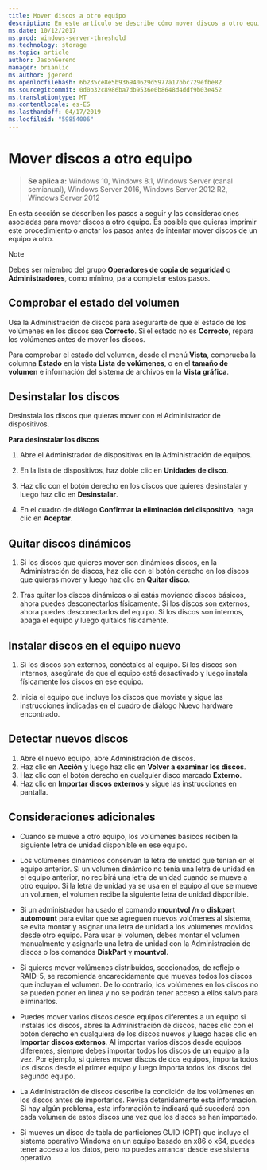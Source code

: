 ```yaml
---
title: Mover discos a otro equipo
description: En este artículo se describe cómo mover discos a otro equipo
ms.date: 10/12/2017
ms.prod: windows-server-threshold
ms.technology: storage
ms.topic: article
author: JasonGerend
manager: brianlic
ms.author: jgerend
ms.openlocfilehash: 6b235ce8e5b936940629d5977a17bbc729efbe82
ms.sourcegitcommit: 0d0b32c8986ba7db9536e0b8648d4ddf9b03e452
ms.translationtype: MT
ms.contentlocale: es-ES
ms.lasthandoff: 04/17/2019
ms.locfileid: "59854006"
---
```

# <a name="move-disks-to-another-computer"></a>Mover discos a otro equipo

> **Se aplica a:** Windows 10, Windows 8.1, Windows Server (canal semianual), Windows Server 2016, Windows Server 2012 R2, Windows Server 2012

En esta sección se describen los pasos a seguir y las consideraciones asociadas para mover discos a otro equipo. Es posible que quieras imprimir este procedimiento o anotar los pasos antes de intentar mover discos de un equipo a otro.

> [!NOTE]
> Debes ser miembro del grupo **Operadores de copia de seguridad** o **Administradores**, como mínimo, para completar estos pasos.

## <a name="verify-volume-health"></a>Comprobar el estado del volumen

Usa la Administración de discos para asegurarte de que el estado de los volúmenes en los discos sea **Correcto**. Si el estado no es **Correcto**, repara los volúmenes antes de mover los discos.

Para comprobar el estado del volumen, desde el menú **Vista**, comprueba la columna **Estado** en la vista **Lista de volúmenes**, o en el **tamaño de volumen** e información del sistema de archivos en la **Vista gráfica**.

## <a name="uninstall-the-disks"></a>Desinstalar los discos

Desinstala los discos que quieras mover con el Administrador de dispositivos.

**Para desinstalar los discos**

1.  Abre el Administrador de dispositivos en la Administración de equipos.

2.  En la lista de dispositivos, haz doble clic en **Unidades de disco**.

3.  Haz clic con el botón derecho en los discos que quieres desinstalar y luego haz clic en **Desinstalar**.

4.  En el cuadro de diálogo **Confirmar la eliminación del dispositivo**, haga clic en **Aceptar**.

## <a name="remove-dynamic-disks"></a>Quitar discos dinámicos

1. Si los discos que quieres mover son dinámicos discos, en la Administración de discos, haz clic con el botón derecho en los discos que quieras mover y luego haz clic en **Quitar disco**.

2. Tras quitar los discos dinámicos o si estás moviendo discos básicos, ahora puedes desconectarlos físicamente. Si los discos son externos, ahora puedes desconectarlos del equipo. Si los discos son internos, apaga el equipo y luego quítalos físicamente.

## <a name="install-disks-in-the-new-computer"></a>Instalar discos en el equipo nuevo

1. Si los discos son externos, conéctalos al equipo. Si los discos son internos, asegúrate de que el equipo esté desactivado y luego instala físicamente los discos en ese equipo.

2. Inicia el equipo que incluye los discos que moviste y sigue las instrucciones indicadas en el cuadro de diálogo Nuevo hardware encontrado.

## <a name="detect-new-disks"></a>Detectar nuevos discos

1. Abre el nuevo equipo, abre Administración de discos. 
2. Haz clic en **Acción** y luego haz clic en **Volver a examinar los discos**.
3. Haz clic con el botón derecho en cualquier disco marcado **Externo**. 
4. Haz clic en **Importar discos externos** y sigue las instrucciones en pantalla.

## <a name="additional-considerations"></a>Consideraciones adicionales

-   Cuando se mueve a otro equipo, los volúmenes básicos reciben la siguiente letra de unidad disponible en ese equipo. 
-   Los volúmenes dinámicos conservan la letra de unidad que tenían en el equipo anterior. Si un volumen dinámico no tenía una letra de unidad en el equipo anterior, no recibirá una letra de unidad cuando se mueve a otro equipo. Si la letra de unidad ya se usa en el equipo al que se mueve un volumen, el volumen recibe la siguiente letra de unidad disponible.

-   Si un administrador ha usado el comando **mountvol /n** o **diskpart automount** para evitar que se agreguen nuevos volúmenes al sistema, se evita montar y asignar una letra de unidad a los volúmenes movidos desde otro equipo. Para usar el volumen, debes montar el volumen manualmente y asignarle una letra de unidad con la Administración de discos o los comandos **DiskPart** y **mountvol**.

-   Si quieres mover volúmenes distribuidos, seccionados, de reflejo o RAID-5, se recomienda encarecidamente que muevas todos los discos que incluyan el volumen. De lo contrario, los volúmenes en los discos no se pueden poner en línea y no se podrán tener acceso a ellos salvo para eliminarlos.

-   Puedes mover varios discos desde equipos diferentes a un equipo si instalas los discos, abres la Administración de discos, haces clic con el botón derecho en cualquiera de los discos nuevos y luego haces clic en **Importar discos externos**. Al importar varios discos desde equipos diferentes, siempre debes importar todos los discos de un equipo a la vez. Por ejemplo, si quieres mover discos de dos equipos, importa todos los discos desde el primer equipo y luego importa todos los discos del segundo equipo.

-   La Administración de discos describe la condición de los volúmenes en los discos antes de importarlos. Revisa detenidamente esta información. Si hay algún problema, esta información te indicará qué sucederá con cada volumen de estos discos una vez que los discos se han importado.

-   Si mueves un disco de tabla de particiones GUID (GPT) que incluye el sistema operativo Windows en un equipo basado en x86 o x64, puedes tener acceso a los datos, pero no puedes arrancar desde ese sistema operativo.